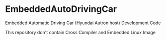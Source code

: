 # EmbeddedAutoDrivingCar
Embedded Automatic Driving Car (Hyundai Autron host)
Development Code

This repository don't contain Cross Compiler and Embedded Linux Image
